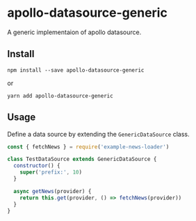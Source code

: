# apollo-datasource-generic

A generic implementaion of apollo datasource.

## Install

```
npm install --save apollo-datasource-generic
```

or

```
yarn add apollo-datasource-generic
```

## Usage

Define a data source by extending the `GenericDataSource` class.

```js
const { fetchNews } = require('example-news-loader')

class TestDataSource extends GenericDataSource {
  constructor() {
    super('prefix:', 10)
  }

  async getNews(provider) {
    return this.get(provider, () => fetchNews(provider))
  }
}
```
